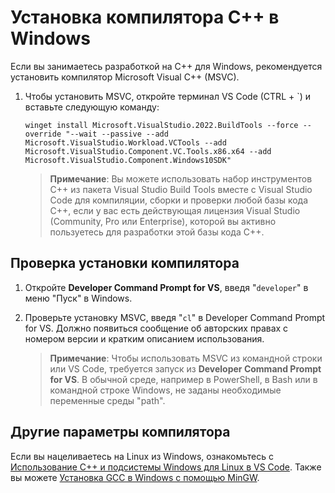 <h1 data-loc-id="walkthrough.windows.install.compiler">Установка компилятора C++ в Windows</h1>
<p data-loc-id="walkthrough.windows.text1">Если вы занимаетесь разработкой на C++ для Windows, рекомендуется установить компилятор Microsoft Visual C++ (MSVC).</p>
<ol>
<li><p data-loc-id="walkthrough.windows.text2">Чтобы установить MSVC, откройте терминал VS Code (CTRL + `) и вставьте следующую команду:
</p><pre><code style="white-space: pre-wrap;">winget install Microsoft.VisualStudio.2022.BuildTools --force --override "--wait --passive --add Microsoft.VisualStudio.Workload.VCTools --add Microsoft.VisualStudio.Component.VC.Tools.x86.x64 --add Microsoft.VisualStudio.Component.Windows10SDK"</code></pre>
</li>
<blockquote>
<p><strong data-loc-id="walkthrough.windows.note1">Примечание</strong>: <span data-loc-id="walkthrough.windows.note1.text">Вы можете использовать набор инструментов C++ из пакета Visual Studio Build Tools вместе с Visual Studio Code для компиляции, сборки и проверки любой базы кода C++, если у вас есть действующая лицензия Visual Studio (Community, Pro или Enterprise), которой вы активно пользуетесь для разработки этой базы кода C++.</span></p>
</blockquote>

</ol>
<h2 data-loc-id="walkthrough.windows.verify.compiler">Проверка установки компилятора</h2>
<ol>
<li><p data-loc-id="walkthrough.windows.open.command.prompt">Откройте <strong>Developer Command Prompt for VS</strong>, введя "<code>developer</code>" в меню "Пуск" в Windows.</p>
</li>
<li><p data-loc-id="walkthrough.windows.check.install">Проверьте установку MSVC, введя "<code>cl</code>" в <span>Developer Command Prompt for VS</span>. Должно появиться сообщение об авторских правах с номером версии и кратким описанием использования.</p>
<blockquote>
<p><strong data-loc-id="walkthrough.windows.note2">Примечание</strong>: <span data-loc-id="walkthrough.windows.note2.text">Чтобы использовать MSVC из командной строки или VS Code, требуется запуск из <strong>Developer Command Prompt for VS</strong>. В обычной среде, например в <span>PowerShell</span>, в <span>Bash</span> или в командной строке Windows, не заданы необходимые переменные среды "path".</span></p>
</blockquote>
</li>
</ol>
<h2 data-loc-id="walkthrough.windows.other.compilers">Другие параметры компилятора</h2>
<p data-loc-id="walkthrough.windows.text3">Если вы нацеливаетесь на Linux из Windows, ознакомьтесь с <a href="https://code.visualstudio.com/docs/cpp/config-wsl" data-loc-id="walkthrough.windows.link.title1">Использование C++ и подсистемы Windows для Linux в VS Code</a>. Также вы можете <a href="https://code.visualstudio.com/docs/cpp/config-mingw" data-loc-id="walkthrough.windows.link.title2">Установка GCC в Windows с помощью MinGW</a>.</p>